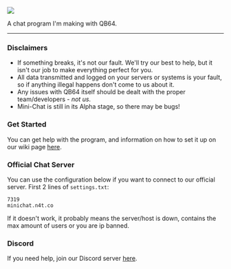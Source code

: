 ![](https://i.ibb.co/kyFgjpj/68747470733a2f2f692e7667792e6d652f496377456a732e706e67-1.png)

A chat program I'm making with QB64. 

------

### Disclaimers
* If something breaks, it's not our fault. We'll try our best to help, but it isn't our job to make everything perfect for you.
* All data transmitted and logged on your servers or systems is your fault, so if anything illegal happens don't come to us about it.
* Any issues with QB64 itself should be dealt with the proper team/developers - *not us*.
* Mini-Chat is still in its Alpha stage, so there may be bugs!

### Get Started
You can get help with the program, and information on how to set it up on our wiki page [here](https://gitlab.com/noahmarshall12/minichat/-/wikis/home).

### Official Chat Server
You can use the configuration below if you want to connect to our official server.
First 2 lines of `settings.txt`:
```
7319
minichat.n4t.co
```
If it doesn't work, it probably means the server/host is down, contains the max amount of users or you are ip banned.

### Discord
If you need help, join our Discord server [here](https://discord.gg/Raa5Wz).

